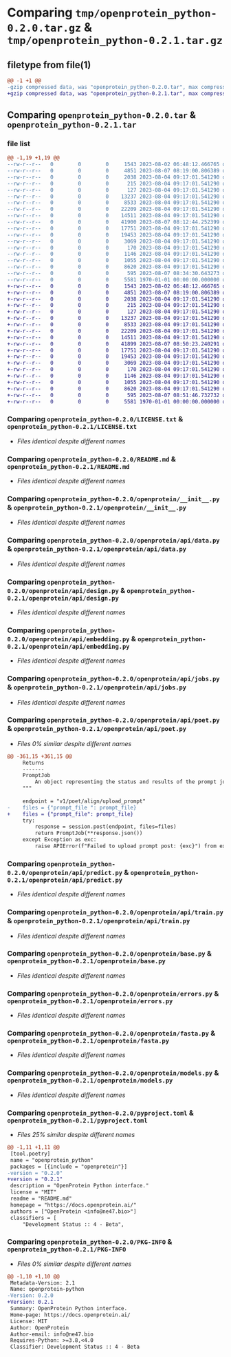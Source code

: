 # Comparing `tmp/openprotein_python-0.2.0.tar.gz` & `tmp/openprotein_python-0.2.1.tar.gz`

## filetype from file(1)

```diff
@@ -1 +1 @@
-gzip compressed data, was "openprotein_python-0.2.0.tar", max compression
+gzip compressed data, was "openprotein_python-0.2.1.tar", max compression
```

## Comparing `openprotein_python-0.2.0.tar` & `openprotein_python-0.2.1.tar`

### file list

```diff
@@ -1,19 +1,19 @@
--rw-r--r--   0        0        0     1543 2023-08-02 06:48:12.466765 openprotein_python-0.2.0/LICENSE.txt
--rw-r--r--   0        0        0     4851 2023-08-07 08:19:00.806389 openprotein_python-0.2.0/README.md
--rw-r--r--   0        0        0     2038 2023-08-04 09:17:01.541290 openprotein_python-0.2.0/openprotein/__init__.py
--rw-r--r--   0        0        0      215 2023-08-04 09:17:01.541290 openprotein_python-0.2.0/openprotein/_version.py
--rw-r--r--   0        0        0      127 2023-08-04 09:17:01.541290 openprotein_python-0.2.0/openprotein/api/__init__.py
--rw-r--r--   0        0        0    13237 2023-08-04 09:17:01.541290 openprotein_python-0.2.0/openprotein/api/data.py
--rw-r--r--   0        0        0     8533 2023-08-04 09:17:01.541290 openprotein_python-0.2.0/openprotein/api/design.py
--rw-r--r--   0        0        0    22209 2023-08-04 09:17:01.541290 openprotein_python-0.2.0/openprotein/api/embedding.py
--rw-r--r--   0        0        0    14511 2023-08-04 09:17:01.541290 openprotein_python-0.2.0/openprotein/api/jobs.py
--rw-r--r--   0        0        0    41900 2023-08-07 08:12:44.252399 openprotein_python-0.2.0/openprotein/api/poet.py
--rw-r--r--   0        0        0    17751 2023-08-04 09:17:01.541290 openprotein_python-0.2.0/openprotein/api/predict.py
--rw-r--r--   0        0        0    19453 2023-08-04 09:17:01.541290 openprotein_python-0.2.0/openprotein/api/train.py
--rw-r--r--   0        0        0     3069 2023-08-04 09:17:01.541290 openprotein_python-0.2.0/openprotein/base.py
--rw-r--r--   0        0        0      170 2023-08-04 09:17:01.541290 openprotein_python-0.2.0/openprotein/config.py
--rw-r--r--   0        0        0     1146 2023-08-04 09:17:01.541290 openprotein_python-0.2.0/openprotein/errors.py
--rw-r--r--   0        0        0     1055 2023-08-04 09:17:01.541290 openprotein_python-0.2.0/openprotein/fasta.py
--rw-r--r--   0        0        0     8620 2023-08-04 09:17:01.541290 openprotein_python-0.2.0/openprotein/models.py
--rw-r--r--   0        0        0      595 2023-08-07 08:34:30.643273 openprotein_python-0.2.0/pyproject.toml
--rw-r--r--   0        0        0     5581 1970-01-01 00:00:00.000000 openprotein_python-0.2.0/PKG-INFO
+-rw-r--r--   0        0        0     1543 2023-08-02 06:48:12.466765 openprotein_python-0.2.1/LICENSE.txt
+-rw-r--r--   0        0        0     4851 2023-08-07 08:19:00.806389 openprotein_python-0.2.1/README.md
+-rw-r--r--   0        0        0     2038 2023-08-04 09:17:01.541290 openprotein_python-0.2.1/openprotein/__init__.py
+-rw-r--r--   0        0        0      215 2023-08-04 09:17:01.541290 openprotein_python-0.2.1/openprotein/_version.py
+-rw-r--r--   0        0        0      127 2023-08-04 09:17:01.541290 openprotein_python-0.2.1/openprotein/api/__init__.py
+-rw-r--r--   0        0        0    13237 2023-08-04 09:17:01.541290 openprotein_python-0.2.1/openprotein/api/data.py
+-rw-r--r--   0        0        0     8533 2023-08-04 09:17:01.541290 openprotein_python-0.2.1/openprotein/api/design.py
+-rw-r--r--   0        0        0    22209 2023-08-04 09:17:01.541290 openprotein_python-0.2.1/openprotein/api/embedding.py
+-rw-r--r--   0        0        0    14511 2023-08-04 09:17:01.541290 openprotein_python-0.2.1/openprotein/api/jobs.py
+-rw-r--r--   0        0        0    41899 2023-08-07 08:50:23.240291 openprotein_python-0.2.1/openprotein/api/poet.py
+-rw-r--r--   0        0        0    17751 2023-08-04 09:17:01.541290 openprotein_python-0.2.1/openprotein/api/predict.py
+-rw-r--r--   0        0        0    19453 2023-08-04 09:17:01.541290 openprotein_python-0.2.1/openprotein/api/train.py
+-rw-r--r--   0        0        0     3069 2023-08-04 09:17:01.541290 openprotein_python-0.2.1/openprotein/base.py
+-rw-r--r--   0        0        0      170 2023-08-04 09:17:01.541290 openprotein_python-0.2.1/openprotein/config.py
+-rw-r--r--   0        0        0     1146 2023-08-04 09:17:01.541290 openprotein_python-0.2.1/openprotein/errors.py
+-rw-r--r--   0        0        0     1055 2023-08-04 09:17:01.541290 openprotein_python-0.2.1/openprotein/fasta.py
+-rw-r--r--   0        0        0     8620 2023-08-04 09:17:01.541290 openprotein_python-0.2.1/openprotein/models.py
+-rw-r--r--   0        0        0      595 2023-08-07 08:51:46.732732 openprotein_python-0.2.1/pyproject.toml
+-rw-r--r--   0        0        0     5581 1970-01-01 00:00:00.000000 openprotein_python-0.2.1/PKG-INFO
```

### Comparing `openprotein_python-0.2.0/LICENSE.txt` & `openprotein_python-0.2.1/LICENSE.txt`

 * *Files identical despite different names*

### Comparing `openprotein_python-0.2.0/README.md` & `openprotein_python-0.2.1/README.md`

 * *Files identical despite different names*

### Comparing `openprotein_python-0.2.0/openprotein/__init__.py` & `openprotein_python-0.2.1/openprotein/__init__.py`

 * *Files identical despite different names*

### Comparing `openprotein_python-0.2.0/openprotein/api/data.py` & `openprotein_python-0.2.1/openprotein/api/data.py`

 * *Files identical despite different names*

### Comparing `openprotein_python-0.2.0/openprotein/api/design.py` & `openprotein_python-0.2.1/openprotein/api/design.py`

 * *Files identical despite different names*

### Comparing `openprotein_python-0.2.0/openprotein/api/embedding.py` & `openprotein_python-0.2.1/openprotein/api/embedding.py`

 * *Files identical despite different names*

### Comparing `openprotein_python-0.2.0/openprotein/api/jobs.py` & `openprotein_python-0.2.1/openprotein/api/jobs.py`

 * *Files identical despite different names*

### Comparing `openprotein_python-0.2.0/openprotein/api/poet.py` & `openprotein_python-0.2.1/openprotein/api/poet.py`

 * *Files 0% similar despite different names*

```diff
@@ -361,15 +361,15 @@
     Returns
     -------
     PromptJob
         An object representing the status and results of the prompt job.
     """
 
     endpoint = "v1/poet/align/upload_prompt"
-    files = {"prompt_file ": prompt_file}
+    files = {"prompt_file": prompt_file}
     try:
         response = session.post(endpoint, files=files)
         return PromptJob(**response.json())
     except Exception as exc:
         raise APIError(f"Failed to upload prompt post: {exc}") from exc
```

### Comparing `openprotein_python-0.2.0/openprotein/api/predict.py` & `openprotein_python-0.2.1/openprotein/api/predict.py`

 * *Files identical despite different names*

### Comparing `openprotein_python-0.2.0/openprotein/api/train.py` & `openprotein_python-0.2.1/openprotein/api/train.py`

 * *Files identical despite different names*

### Comparing `openprotein_python-0.2.0/openprotein/base.py` & `openprotein_python-0.2.1/openprotein/base.py`

 * *Files identical despite different names*

### Comparing `openprotein_python-0.2.0/openprotein/errors.py` & `openprotein_python-0.2.1/openprotein/errors.py`

 * *Files identical despite different names*

### Comparing `openprotein_python-0.2.0/openprotein/fasta.py` & `openprotein_python-0.2.1/openprotein/fasta.py`

 * *Files identical despite different names*

### Comparing `openprotein_python-0.2.0/openprotein/models.py` & `openprotein_python-0.2.1/openprotein/models.py`

 * *Files identical despite different names*

### Comparing `openprotein_python-0.2.0/pyproject.toml` & `openprotein_python-0.2.1/pyproject.toml`

 * *Files 25% similar despite different names*

```diff
@@ -1,11 +1,11 @@
 [tool.poetry]
 name = "openprotein_python"
 packages = [{include = "openprotein"}]
-version = "0.2.0"
+version = "0.2.1"
 description = "OpenProtein Python interface."
 license = "MIT"
 readme = "README.md"
 homepage = "https://docs.openprotein.ai/"
 authors = ["OpenProtein <info@ne47.bio>"]
 classifiers = [
     "Development Status :: 4 - Beta",
```

### Comparing `openprotein_python-0.2.0/PKG-INFO` & `openprotein_python-0.2.1/PKG-INFO`

 * *Files 0% similar despite different names*

```diff
@@ -1,10 +1,10 @@
 Metadata-Version: 2.1
 Name: openprotein-python
-Version: 0.2.0
+Version: 0.2.1
 Summary: OpenProtein Python interface.
 Home-page: https://docs.openprotein.ai/
 License: MIT
 Author: OpenProtein
 Author-email: info@ne47.bio
 Requires-Python: >=3.8,<4.0
 Classifier: Development Status :: 4 - Beta
```

